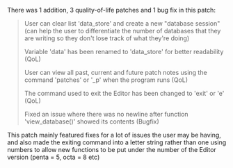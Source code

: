There was 1 addition, 3 quality-of-life patches and 1 bug fix in this patch:
> User can clear list 'data_store' and create a new "database session" (can help the user to differentiate the number of databases that they are writing so they don't lose track of what they're doing)
>
> Variable 'data' has been renamed to 'data_store' for better readability (QoL)
>
> User can view all past, current and future patch notes using the command 'patches' or '_p' when the program runs (QoL)
>
> The command used to exit the Editor has been changed to 'exit' or 'e' (QoL)
>
> Fixed an issue where there was no newline after function 'view_database()' showed its contents (Bugfix)

This patch mainly featured fixes for a lot of issues the user may be having, and also made the exiting command into a letter string rather than one using numbers to allow new functions to be put under the number of the Editor version (penta = 5, octa = 8 etc)
